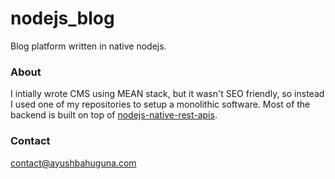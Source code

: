 # nodejs_blog 

Blog platform written in native nodejs.

### About
I intially wrote CMS using MEAN stack, but it wasn't SEO friendly, so instead I used one of my repositories to setup a monolithic software. Most of the backend is built on top of [nodejs-native-rest-apis](https://github.com/relentless-coder/nodejs-native-rest-apis.git).

### Contact

contact@ayushbahuguna.com
